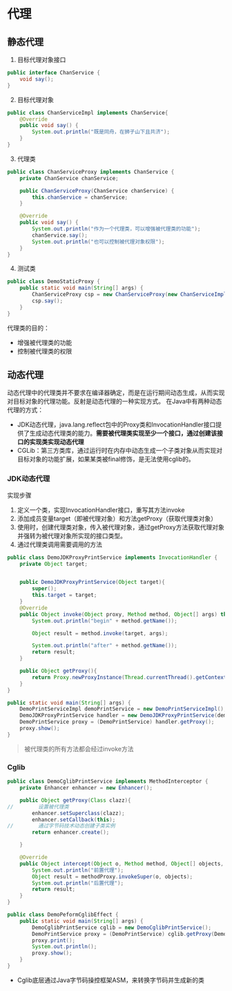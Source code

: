 # 代理
## 静态代理
1. 目标代理对象接口
```java
public interface ChanService {
    void say();
}
```

2. 目标代理对象
```java
public class ChanServiceImpl implements ChanService{
    @Override
    public void say() {
        System.out.println("既是同舟，在狮子山下且共济");
    }
}
```

3. 代理类
```java
public class ChanServiceProxy implements ChanService {
    private ChanService chanService;

    public ChanServiceProxy(ChanService chanService) {
        this.chanService = chanService;
    }

    @Override
    public void say() {
        System.out.println("作为一个代理类，可以增强被代理类的功能");
        chanService.say();
        System.out.println("也可以控制被代理对象权限");
    }
}
```

4. 测试类
```java
public class DemoStaticProxy {
    public static void main(String[] args) {
        ChanServiceProxy csp = new ChanServiceProxy(new ChanServiceImpl());
        csp.say();
    }
}
```
代理类的目的：

- 增强被代理类的功能
- 控制被代理类的权限
## 动态代理
动态代理中的代理类并不要求在编译器确定，而是在运行期间动态生成，从而实现对目标对象的代理功能。反射是动态代理的一种实现方式。
在Java中有两种动态代理的方式：

- JDK动态代理，java.lang.reflect包中的Proxy类和InvocationHandler接口提供了生成动态代理类的能力。**需要被代理类实现至少一个接口，通过创建该接口的实现类实现动态代理**
- CGLib：第三方类库，通过运行时在内存中动态生成一个子类对象从而实现对目标对象的功能扩展，如果某类被final修饰，是无法使用cglib的。
### JDK动态代理
实现步骤

1. 定义一个类，实现InvocationHandler接口，重写其方法invoke
2. 添加成员变量target（即被代理对象）和方法getProxy（获取代理类对象）
3. 使用时，创建代理类对象，传入被代理对象，通过getProxy方法获取代理对象并强转为被代理对象所实现的接口类型。
4. 通过代理类调用需要调用的方法
```java
public class DemoJDKProxyPrintService implements InvocationHandler {
    private Object target;


    public DemoJDKProxyPrintService(Object target){
        super();
        this.target = target;
    }
    @Override
    public Object invoke(Object proxy, Method method, Object[] args) throws Throwable {
        System.out.println("begin" + method.getName());

        Object result = method.invoke(target, args);

        System.out.println("after" + method.getName());
        return result;
    }

    public Object getProxy(){
        return Proxy.newProxyInstance(Thread.currentThread().getContextClassLoader(), target.getClass().getInterfaces(), this);
    }
}

public static void main(String[] args) {
    DemoPrintServiceImpl demoPrintService = new DemoPrintServiceImpl();
    DemoJDKProxyPrintService handler = new DemoJDKProxyPrintService(demoPrintService);
    DemoPrintService proxy = (DemoPrintService) handler.getProxy();
    proxy.show();
}
```
> 被代理类的所有方法都会经过invoke方法

### Cglib
```java
public class DemoCglibPrintService implements MethodInterceptor {
    private Enhancer enhancer = new Enhancer();

    public Object getProxy(Class clazz){
//        设置被代理类
        enhancer.setSuperclass(clazz);
        enhancer.setCallback(this);
//        通过字节码技术动态创建子类实例
        return enhancer.create();

    }

    @Override
    public Object intercept(Object o, Method method, Object[] objects, MethodProxy methodProxy) throws Throwable {
        System.out.println("前置代理");
        Object result = methodProxy.invokeSuper(o, objects);
        System.out.println("后置代理");
        return result;
    }
}

public class DemoPeformCglibEffect {
    public static void main(String[] args) {
        DemoCglibPrintService cglib = new DemoCglibPrintService();
        DemoPrintService proxy = (DemoPrintService) cglib.getProxy(DemoPrintServiceImpl.class);
        proxy.print();
        System.out.println();
        proxy.show();
    }
}
```

- Cglib底层通过Java字节码操控框架ASM，来转换字节码并生成新的类

